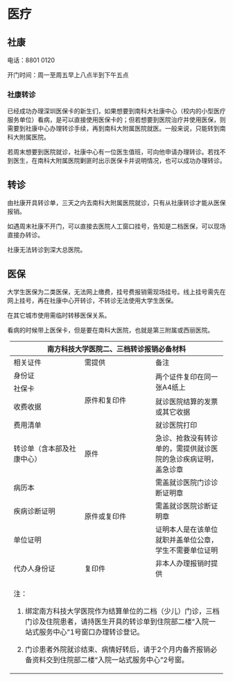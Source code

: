 # 医疗

## 社康

电话：8801 0120

开门时间：周一至周五早上八点半到下午五点

### 社康转诊

已经成功办理深圳医保卡的新生们，如果想要到南科大社康中心（校内的小型医疗服务单位）看病，是可以直接使用医保卡的；但若想要到医院治疗并使用医保，则需要到社康中心办理转诊手续，再到南科大附属医院就医。一般来说，只能转到南科大附属医院。

若周末想要到医院就诊，社康中心有一位医生值班，可向他申请办理转诊。若找不到医生，在南科大附属医院剿匪时出示医保卡并说明情况，也可以成功办理转诊。

## 转诊

由社康开具转诊单，三天之内去南科大附属医院就诊，只有从社康转诊才能从医保报销。

如遇周末社康不开门，可以直接去医院人工窗口挂号，告知是二档医保，可以现场直接办转诊。

社康无法转诊到深大总医院。

## 医保

大学生医保为二类医保，无法网上缴费，挂号费报销需现场挂号。线上挂号需先在网上挂号，再在社康中心开转诊，不转诊无法使用大学生医保。

在其它城市使用需临时转移医保关系。

看病的时候带上医保卡，但是要在南科大医院，也就是第三附属或西丽医院。

<div style="padding: 0 0.4rem 0 0.4rem"><table class="self">
    <colgroup>
        <col style="width: 33%" />
        <col style="width: 33%" />
        <col style="width: 33%" />
    </colgroup>
    <thead>
        <tr class="header">
            <th colspan="3">南方科技大学医院二、三档转诊报销必备材料</th>
        </tr>
    </thead>
    <tbody>
        <tr class="odd">
            <td>相关证件</td>
            <td>需提供</td>
            <td>备注</td>
        </tr>
        <tr class="even">
            <td>身份证</td>
            <td rowspan="4">原件和复印件</td>
            <td rowspan="2">两个证件复印在同一张A4纸上</td>
        </tr>
        <tr class="odd">
            <td>社保卡</td>
        </tr>
        <tr class="even">
            <td>收费收据</td>
            <td>就诊医院结算的发票或其它收据</td>
        </tr>
        <tr class="odd">
            <td>费用清单</td>
            <td>就诊医院打印</td>
        </tr>
        <tr class="even">
            <td>转诊单（含本部及社康中心）</td>
            <td>原件</td>
            <td>急诊、抢救没有转诊单的，需提供就诊医院的急诊疾病证明，盖急诊章</td>
        </tr>
        <tr class="odd">
            <td>病历本</td>
            <td rowspan="3">原件或复印件</td>
            <td>需盖就诊医院门诊诊断证明章</td>
        </tr>
        <tr class="even">
            <td>疾病诊断证明</td>
            <td>需盖就诊医院诊断证明章</td>
        </tr>
        <tr class="odd">
            <td>单位证明</td>
            <td>证明本人是在该单位就职并盖单位公章，学生不需要单位证明</td>
        </tr>
        <tr class="even">
            <td>代办人身份证</td>
            <td>复印件</td>
            <td>非本人办理报销时提供</td>
        </tr>
        <tr class="odd">
            <td colspan="3"><p>注：</p>
            <ol type="1">
                <li><p>绑定南方科技大学医院作为结算单位的二档（少儿）门诊，三档门诊及住院患者，请持医生开具的转诊单到住院部二楼“入院一站式服务中心”1号窗口办理转诊登记。</p></li>
                <li><p>门诊患者外院就诊结束、病情好转后，请于2个月内备齐报销必备资料交到住院部二楼“入院一站式服务中心”2号窗。</p></li>
            </ol></td>
        </tr>
    </tbody>
</table></div>